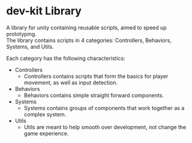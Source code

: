 # dev-kit Library
A library for unity containing reusable scripts, aimed to speed up prototyping.  
The library contains scripts in 4 categories: Controllers, Behaviors, Systems, and Utils.

Each category has the following characteristics:
- Controllers
    - Controllers contains scripts that form the basics for player movement, as well as input detection.
- Behaviors
    - Behaviors contains simple straight forward components.
- Systems
    - Systems contains groups of components that work together as a complex system.
- Utils
    - Utils are meant to help smooth over development, not change the game experience.